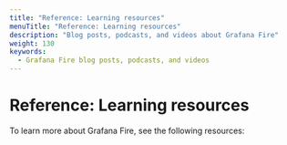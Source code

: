 ```yaml
---
title: "Reference: Learning resources"
menuTitle: "Reference: Learning resources"
description: "Blog posts, podcasts, and videos about Grafana Fire"
weight: 130
keywords:
  - Grafana Fire blog posts, podcasts, and videos
---
```


# Reference: Learning resources

To learn more about Grafana Fire, see the following resources:
